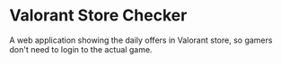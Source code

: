 # Valorant Store Checker

A web application showing the daily offers in Valorant store, so gamers don't need to login to the actual game.
